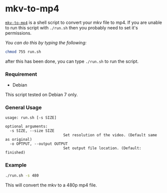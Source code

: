 # mkv-to-mp4
[`mkv-to-mp4`](https://github.com/hklcf/mkv-to-mp4) is a shell script to convert your mkv file to mp4. If you are unable to run this script with `./run.sh` then you probably need to set it's permissions.

*You can do this by typing the following:*

```sh
chmod 755 run.sh
```

after this has been done, you can type `./run.sh` to run the script.

### Requirement
- Debian

This script tested on Debian 7 only.

### General Usage
```
usage: run.sh [-s SIZE]

optional arguments:
  -s SIZE, --size SIZE
                          Set resolution of the video. (Default same as original)
  -o OPTPUT, --output OUTPUT
                          Set output file location. (Default: finished)
```

### Example
```sh
./run.sh -s 480
```

This will convert the mkv to a 480p mp4 file.
